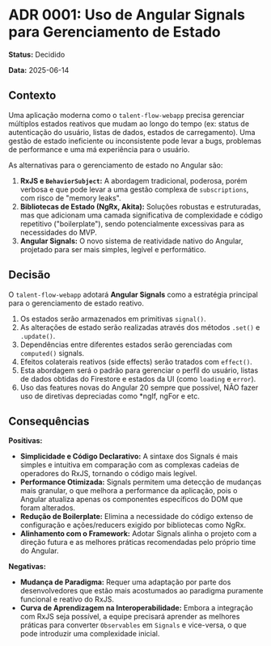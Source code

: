 # ADR 0001: Uso de Angular Signals para Gerenciamento de Estado

**Status:** Decidido

**Data:** 2025-06-14

## Contexto

Uma aplicação moderna como o `talent-flow-webapp` precisa gerenciar múltiplos estados reativos que mudam ao longo do tempo (ex: status de autenticação do usuário, listas de dados, estados de carregamento). Uma gestão de estado ineficiente ou inconsistente pode levar a bugs, problemas de performance e uma má experiência para o usuário.

As alternativas para o gerenciamento de estado no Angular são:

1. **RxJS e `BehaviorSubject`:** A abordagem tradicional, poderosa, porém verbosa e que pode levar a uma gestão complexa de `subscriptions`, com risco de "memory leaks".
2. **Bibliotecas de Estado (NgRx, Akita):** Soluções robustas e estruturadas, mas que adicionam uma camada significativa de complexidade e código repetitivo ("boilerplate"), sendo potencialmente excessivas para as necessidades do MVP.
3. **Angular Signals:** O novo sistema de reatividade nativo do Angular, projetado para ser mais simples, legível e performático.

## Decisão

O `talent-flow-webapp` adotará **Angular Signals** como a estratégia principal para o gerenciamento de estado reativo.

1. Os estados serão armazenados em primitivas `signal()`.
2. As alterações de estado serão realizadas através dos métodos `.set()` e `.update()`.
3. Dependências entre diferentes estados serão gerenciadas com `computed()` signals.
4. Efeitos colaterais reativos (side effects) serão tratados com `effect()`.
5. Esta abordagem será o padrão para gerenciar o perfil do usuário, listas de dados obtidas do Firestore e estados da UI (como `loading` e `error`).
6. Uso das features novas do Angular 20 sempre que possível, NÃO fazer uso de diretivas depreciadas como *ngIf, ngFor e etc.
## Consequências

**Positivas:**

- **Simplicidade e Código Declarativo:** A sintaxe dos Signals é mais simples e intuitiva em comparação com as complexas cadeias de operadores do RxJS, tornando o código mais legível.
- **Performance Otimizada:** Signals permitem uma detecção de mudanças mais granular, o que melhora a performance da aplicação, pois o Angular atualiza apenas os componentes específicos do DOM que foram alterados.
- **Redução de Boilerplate:** Elimina a necessidade do código extenso de configuração e ações/reducers exigido por bibliotecas como NgRx.
- **Alinhamento com o Framework:** Adotar Signals alinha o projeto com a direção futura e as melhores práticas recomendadas pelo próprio time do Angular.

**Negativas:**

- **Mudança de Paradigma:** Requer uma adaptação por parte dos desenvolvedores que estão mais acostumados ao paradigma puramente funcional e reativo do RxJS.
- **Curva de Aprendizagem na Interoperabilidade:** Embora a integração com RxJS seja possível, a equipe precisará aprender as melhores práticas para converter `Observables` em `Signals` e vice-versa, o que pode introduzir uma complexidade inicial.
